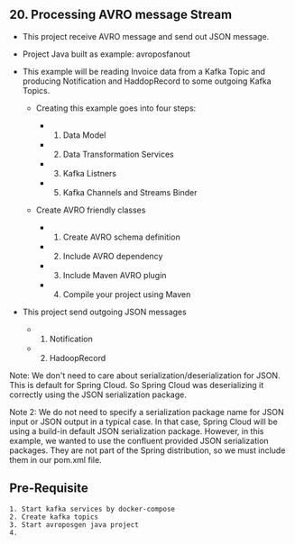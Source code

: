 ## 20. Processing AVRO message Stream

- This project receive AVRO message and send out JSON message.

- Project Java built as example: avroposfanout

- This example will be reading Invoice data from a Kafka Topic and producing Notification and HaddopRecord to some outgoing Kafka Topics.

    - Creating this example goes into four steps:
        - 1. Data Model
        - 2. Data Transformation Services
        - 3. Kafka Listners
        - 5. Kafka Channels and Streams Binder

    - Create AVRO friendly classes
        - 1. Create AVRO schema definition
        - 2. Include AVRO dependency
        - 3. Include Maven AVRO plugin
        - 4. Compile your project using Maven

- This project send outgoing JSON messages
    - 1. Notification
    - 2. HadoopRecord

Note: We don't need to care about serialization/deserialization for JSON. This is default for Spring Cloud.
So Spring Cloud was deserializing it correctly using the JSON serialization package.

Note 2: We do not need to specify a serialization package name for JSON input or JSON output in a typical case. In that case, Spring Cloud will be using a build-in default JSON serialization package. However, in this example, we wanted to use the confluent provided JSON serialization packages.
They are not part of the Spring distribution, so we must include them in our pom.xml file.

## Pre-Requisite

    1. Start kafka services by docker-compose
    2. Create kafka topics
    3. Start avroposgen java project
    4. 